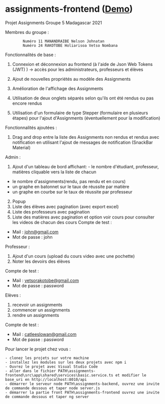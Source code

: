 # assignments-frontend ([Demo](https://assignments-frontend.herokuapp.com/))
 Projet Assignments Groupe 5 Madagascar 2021

Membres du groupe : 
 
	        Numéro 11 MANANDRAIBE Nelson Johnatan
	        Numéro 24 RAKOTOBE Holiarisoa Vetso Nombana
	    

Fonctionnalités de base :
	
1) Connexion et déconnexion au frontend (à l'aide de Json Web Tokens (JWT) ) -> accès pour les administrateurs, professeurs et élèves
	
2) Ajout de nouvelles propriétés au modèle des Assignments
	
3) Amélioration de l'affichage des Assignments
	
4) Utilisation de deux onglets séparés selon qu'ils ont été rendus ou pas encore rendus
	
5) Utilisation d'un formulaire de type Stepper (formulaire en plusieurs étapes) pour l'ajout d'Assignments (éventuellement pour la modification)
	

Fonctionnalités ajoutées :
	
1) Drag and drop entre la liste des Assignments non rendus et rendus avec notification en utilisant l'ajout de messages de notification (SnackBar Material)
	    
Admin : 
1) Ajout d'un tableau de bord affichant:                                                                                                                                         - le nombre d'étudiant, professeur, matières cliquable vers la liste de chacun
- le nombre d'assignments(rendu, pas rendu et en cours) 
- un graphe en batonnet sur le taux de réussite par matière
- un graphe en courbe sur le taux de réussite par professeur
2) Popup 
3) Liste des élèves avec pagination (avec export excel) 
4) Liste des professeurs avec pagination
5) Liste des matières avec pagination et option voir cours pour consulter les videos de chacun des cours
Compte de test : 
- Mail : john@gmail.com
- Mot de passe : john

Professeur :
1) Ajout d'un cours (upload du cours video avec une pochette)
2) Noter les devoirs des élèves 
    		
Compte de test : 
- Mail : vetsorakotobe@gmail.com
- Mot de passe : password

Elèves : 
1) recevoir un assignments
2) commencer un assignments
3) rendre un assignments
    		
Compte de test : 
- Mail : catleeslowan@gmail.com
- Mot de passe : password
    
Pour lancer le projet chez vous :

    - clonez les projets sur votre machine
    - installez les modules sur les deux projets avec npm i 
    - Ouvrez le projet avec Visual Studio Code
    - aller dans le fichier PATH\assignments-frontend\src\app\shared\services\basic.service.ts et modifier le base_uri en http://localhost:8010/api
    - démarrer le serveur node PATH\assignments-backend, ouvrez une invite de commande dessous et taper node server.js
    - démarrer la partie front PATH\assignments-frontend ouvrez une invite de commande dessous et taper ng server 
